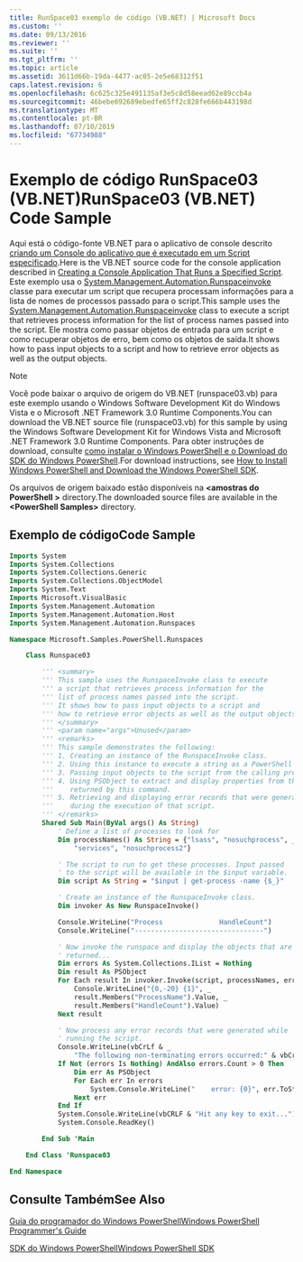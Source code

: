 ```yaml
---
title: RunSpace03 exemplo de código (VB.NET) | Microsoft Docs
ms.custom: ''
ms.date: 09/13/2016
ms.reviewer: ''
ms.suite: ''
ms.tgt_pltfrm: ''
ms.topic: article
ms.assetid: 3611d66b-19da-4477-ac05-2e5e68312f51
caps.latest.revision: 6
ms.openlocfilehash: 6c625c325e491135af3e5c8d58eead62e89ccb4a
ms.sourcegitcommit: 46bebe692689ebedfe65ff2c828fe666b443198d
ms.translationtype: MT
ms.contentlocale: pt-BR
ms.lasthandoff: 07/10/2019
ms.locfileid: "67734988"
---
```

# <a name="runspace03-vbnet-code-sample"></a><span data-ttu-id="ec932-102">Exemplo de código RunSpace03 (VB.NET)</span><span class="sxs-lookup"><span data-stu-id="ec932-102">RunSpace03 (VB.NET) Code Sample</span></span>

<span data-ttu-id="ec932-103">Aqui está o código-fonte VB.NET para o aplicativo de console descrito [criando um Console do aplicativo que é executado em um Script especificado](fd).</span><span class="sxs-lookup"><span data-stu-id="ec932-103">Here is the VB.NET source code for the console application described in [Creating a Console Application That Runs a Specified Script](fd).</span></span> <span data-ttu-id="ec932-104">Este exemplo usa o [System.Management.Automation.Runspaceinvoke](/dotnet/api/System.Management.Automation.RunspaceInvoke) classe para executar um script que recupera processam informações para a lista de nomes de processos passado para o script.</span><span class="sxs-lookup"><span data-stu-id="ec932-104">This sample uses the [System.Management.Automation.Runspaceinvoke](/dotnet/api/System.Management.Automation.RunspaceInvoke) class to execute a script that retrieves process information for the list of process names passed into the script.</span></span> <span data-ttu-id="ec932-105">Ele mostra como passar objetos de entrada para um script e como recuperar objetos de erro, bem como os objetos de saída.</span><span class="sxs-lookup"><span data-stu-id="ec932-105">It shows how to pass input objects to a script and how to retrieve error objects as well as the output objects.</span></span>

> [!NOTE]
> <span data-ttu-id="ec932-106">Você pode baixar o arquivo de origem do VB.NET (runspace03.vb) para este exemplo usando o Windows Software Development Kit do Windows Vista e o Microsoft .NET Framework 3.0 Runtime Components.</span><span class="sxs-lookup"><span data-stu-id="ec932-106">You can download the VB.NET source file (runspace03.vb) for this sample by using the Windows Software Development Kit for Windows Vista and Microsoft .NET Framework 3.0 Runtime Components.</span></span> <span data-ttu-id="ec932-107">Para obter instruções de download, consulte [como instalar o Windows PowerShell e o Download do SDK do Windows PowerShell](/powershell/developer/installing-the-windows-powershell-sdk).</span><span class="sxs-lookup"><span data-stu-id="ec932-107">For download instructions, see [How to Install Windows PowerShell and Download the Windows PowerShell SDK](/powershell/developer/installing-the-windows-powershell-sdk).</span></span>
>
> <span data-ttu-id="ec932-108">Os arquivos de origem baixado estão disponíveis na  **\<amostras do PowerShell >** directory.</span><span class="sxs-lookup"><span data-stu-id="ec932-108">The downloaded source files are available in the **\<PowerShell Samples>** directory.</span></span>

## <a name="code-sample"></a><span data-ttu-id="ec932-109">Exemplo de código</span><span class="sxs-lookup"><span data-stu-id="ec932-109">Code Sample</span></span>

```vb
Imports System
Imports System.Collections
Imports System.Collections.Generic
Imports System.Collections.ObjectModel
Imports System.Text
Imports Microsoft.VisualBasic
Imports System.Management.Automation
Imports System.Management.Automation.Host
Imports System.Management.Automation.Runspaces

Namespace Microsoft.Samples.PowerShell.Runspaces

    Class Runspace03

        ''' <summary>
        ''' This sample uses the RunspaceInvoke class to execute
        ''' a script that retrieves process information for the
        ''' list of process names passed into the script.
        ''' It shows how to pass input objects to a script and
        ''' how to retrieve error objects as well as the output objects.
        ''' </summary>
        ''' <param name="args">Unused</param>
        ''' <remarks>
        ''' This sample demonstrates the following:
        ''' 1. Creating an instance of the RunspaceInvoke class.
        ''' 2. Using this instance to execute a string as a PowerShell script.
        ''' 3. Passing input objects to the script from the calling program.
        ''' 4. Using PSObject to extract and display properties from the objects
        '''    returned by this command.
        ''' 5. Retrieving and displaying error records that were generated
        '''    during the execution of that script.
        ''' </remarks>
        Shared Sub Main(ByVal args() As String)
            ' Define a list of processes to look for
            Dim processNames() As String = {"lsass", "nosuchprocess", _
                "services", "nosuchprocess2"}

            ' The script to run to get these processes. Input passed
            ' to the script will be available in the $input variable.
            Dim script As String = "$input | get-process -name {$_}"

            ' Create an instance of the RunspaceInvoke class.
            Dim invoker As New RunspaceInvoke()

            Console.WriteLine("Process              HandleCount")
            Console.WriteLine("--------------------------------")

            ' Now invoke the runspace and display the objects that are
            ' returned...
            Dim errors As System.Collections.IList = Nothing
            Dim result As PSObject
            For Each result In invoker.Invoke(script, processNames, errors)
                Console.WriteLine("{0,-20} {1}", _
                result.Members("ProcessName").Value, _
                result.Members("HandleCount").Value)
            Next result

            ' Now process any error records that were generated while
            ' running the script.
            Console.WriteLine(vbCrLf & _
                "The following non-terminating errors occurred:" & vbCrLf)
            If Not (errors Is Nothing) AndAlso errors.Count > 0 Then
                Dim err As PSObject
                For Each err In errors
                    System.Console.WriteLine("    error: {0}", err.ToString())
                Next err
            End If
            System.Console.WriteLine(vbCRLF & "Hit any key to exit...")
            System.Console.ReadKey()

        End Sub 'Main

    End Class 'Runspace03

End Namespace
```

<!-- TODO!!!: [!code-csharp[Runspace03.vb](../../powershell-sdk-samples/SDK-2.0/vb/Runspace01/Runspace03.vb#L09-L83 "Runspace03.vb")] -->

## <a name="see-also"></a><span data-ttu-id="ec932-110">Consulte Também</span><span class="sxs-lookup"><span data-stu-id="ec932-110">See Also</span></span>

[<span data-ttu-id="ec932-111">Guia do programador do Windows PowerShell</span><span class="sxs-lookup"><span data-stu-id="ec932-111">Windows PowerShell Programmer's Guide</span></span>](./windows-powershell-programmer-s-guide.md)

[<span data-ttu-id="ec932-112">SDK do Windows PowerShell</span><span class="sxs-lookup"><span data-stu-id="ec932-112">Windows PowerShell SDK</span></span>](../windows-powershell-reference.md)